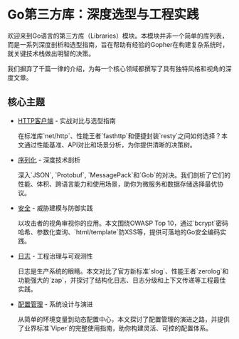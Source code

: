 # Go第三方库：深度选型与工程实践

欢迎来到Go语言的第三方库（Libraries）模块。本模块并非一个简单的库列表，而是一系列深度剖析和选型指南，旨在帮助有经验的Gopher在构建复杂系统时，就关键技术栈做出明智的决策。

我们摒弃了千篇一律的介绍，为每一个核心领域都撰写了具有独特风格和视角的深度文章。

## 核心主题

<div class="vp-doc">
  <ul>
    <li>
      <a href="./http-clients.md">HTTP客户端</a> - <span class="custom-tag">实战对比与选型指南</span>
      <p>在标准库`net/http`、性能王者`fasthttp`和便捷封装`resty`之间如何选择？本文通过性能基准、API对比和场景分析，为你提供清晰的决策树。</p>
    </li>
    <li>
      <a href="./serialization.md">序列化</a> - <span class="custom-tag">深度技术剖析</span>
      <p>深入`JSON`, `Protobuf`, `MessagePack`和`Gob`的对决。我们剖析了它们的性能、体积、跨语言能力和使用场景，助你为微服务和数据存储选择最优协议。</p>
    </li>
    <li>
      <a href="./security.md">安全</a> - <span class="custom-tag">威胁建模与防御实践</span>
      <p>以攻击者的视角审视你的应用。本文围绕OWASP Top 10，通过`bcrypt`密码哈希、参数化查询、`html/template`防XSS等，提供可落地的Go安全编码实践。</p>
    </li>
    <li>
      <a href="./logging.md">日志</a> - <span class="custom-tag">工程治理与可观测性</span>
      <p>日志是生产系统的眼睛。本文对比了官方新标准`slog`、性能王者`zerolog`和功能强大的`zap`，并探讨了结构化日志、日志分级和上下文传递等工程最佳实践。</p>
    </li>
    <li>
      <a href="./configuration.md">配置管理</a> - <span class="custom-tag">系统设计与演进</span>
      <p>从简单的环境变量到动态配置中心，本文探讨了配置管理的演进之路，并提供了业界标准`Viper`的完整使用指南，助你构建灵活、可控的配置体系。</p>
    </li>
  </ul>
</div> 